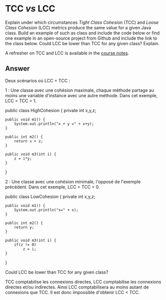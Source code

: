 # TCC *vs* LCC

Explain under which circumstances *Tight Class Cohesion* (TCC) and *Loose Class Cohesion* (LCC) metrics produce the same value for a given Java class. Build an example of such as class and include the code below or find one example in an open-source project from Github and include the link to the class below. Could LCC be lower than TCC for any given class? Explain.

A refresher on TCC and LCC is available in the [course notes](https://oscarlvp.github.io/vandv-classes/#cohesion-graph).

## Answer


Deux scénarios où LCC = TCC : 

1 : Une classe avec une cohésion maximale, chaque méthode partage au moins une variable d'instance avec une autre méthode.
Dans cet exemple, LCC = TCC = 1.

public class HighCohesion {
	private int x,y,z;
	
	public void m1() {
		System.out.println("x + y =" + x+y);
	}
	
	public int m2() {
		return x + z;
	}
	
	public void m3(int i) {
		z = i*y;
	}
}


2 : Une classe avec une cohésion minimale, l'opposé de l'exemple précédent.
Dans cet exemple, LCC = TCC = 0.

public class LowCohesion {
	private int x,y,z;
	
	public void m1() {
		System.out.println("x=" + x);
	}
	
	public int m2() {
		return y;
	}
	
	public void m3(int i) {
		if(z != 0)
			z = i;
	}
}


Could LCC be lower than TCC for any given class?

TCC comptabilise les connexions directes, LCC comptabilise les connexions directes et/ou indirectes.
Ainsi LCC comptabilisera au moins autant de connexions que TCC.
Il est donc impossible d'obtenir LCC < TCC.




















